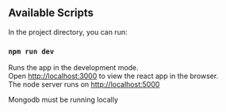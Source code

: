 
## Available Scripts

In the project directory, you can run:

### `npm run dev`

Runs the app in the development mode.<br>
Open [http://localhost:3000](http://localhost:3000) to view the react app in the browser.<br>
The node server runs on [http://localhost:5000](http://localhost:5000)

Mongodb must be running locally


